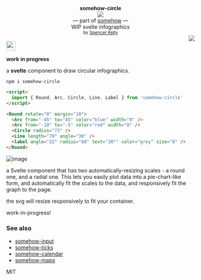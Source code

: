 <div align="center">
  <div><b>somehow-circle</b></div>
  <img src="https://user-images.githubusercontent.com/399657/68222691-6597f180-ffb9-11e9-8a32-a7f38aa8bded.png"/>
  <div>— part of <a href="https://github.com/spencermountain/somehow">somehow</a> —</div>
  <div>WIP svelte infographics</div>
  <div align="center">
    <sub>
      by
      <a href="https://spencermounta.in/">Spencer Kelly</a> 
    </sub>
  </div>
</div>
<div align="right">
  <a href="https://npmjs.org/package/somehow-circle">
    <img src="https://img.shields.io/npm/v/somehow-circle.svg?style=flat-square" />
  </a>
</div>
<img height="25px" src="https://user-images.githubusercontent.com/399657/68221862-17ceb980-ffb8-11e9-87d4-7b30b6488f16.png"/>

**work in progress**

a **svelte** component to draw circular infographics.

`npm i somehow-circle`

```html
<script>
  import { Round, Arc, Circle, Line, Label } from 'somehow-circle'
</script>

<Round rotate="0" margin="10">
  <Arc from="-45" to="45" color="blue" width="8" />
  <Arc from="-10" to="-5" color="red" width="8" />
  <Circle radius="73" />
  <Line length="70" angle="30" />
  <label angle="32" radius="68" text="30°" color="grey" size="8" />
</Round>
```

![image](https://user-images.githubusercontent.com/399657/92408329-2bccd580-f10b-11ea-80f2-774d41cb5daf.png)

a Svelte component that has two automatically-resizing scales - a round one, and a radial one.
This lets you easily plot data into a pie-chart-like form, and automatically fit the scales to the data, and responsively fit the graph to the page.

the svg will resize responsively to fit your container.

work-in-progress!

### See also

- [somehow-input](https://github.com/spencermountain/somehow-input)
- [somehow-ticks](https://github.com/spencermountain/somehow-ticks)
- [somehow-calendar](https://github.com/spencermountain/somehow-calendar)
- [somehow-maps](https://github.com/spencermountain/somehow-maps)

MIT
